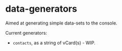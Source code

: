 # data-generators

Aimed at generating simple data-sets to the console.

Current generators:
* `contacts`, as a string of vCard(s) - WIP.
